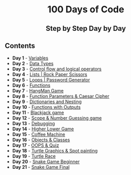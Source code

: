 <h1 align="center"> 
100 Days of Code
</h1>
<h2 align="center">
  Step by Step
  Day by Day
 </h2>

## Contents
- <b>Day 1</b> - [Variables](https://github.com/tharunnayak14/100-Days-of-Code/blob/main/Day-1_Band_name_Generator.py)
- <b>Day 2</b> - [Data Types](https://github.com/tharunnayak14/100-Days-of-Code-Python/tree/main/Day-2)
- <b>Day 3</b> - [Control flow and logical operators](https://github.com/tharunnayak14/100-Days-of-Code-Python/tree/main/Day-3)
- <b>Day 4</b> - [Lists | Rock Paper Scissors](https://github.com/tharunnayak14/100-Days-of-Code-Python/tree/main/Day-4)
- <b>Day 5</b> - [Loops | Password Generator](https://github.com/tharunnayak14/100-Days-of-Code-Python/tree/main/Day-5)
- <b>Day 6</b> - [Functions](https://github.com/tharunnayak14/100-Days-of-Code-Python/tree/main/Day-6)
- <b>Day 7</b> - [HangMan Game](https://github.com/tharunnayak14/100-Days-of-Code-Python/tree/main/Day-7)
- <b>Day 8</b> - [Function Parameters & Caesar Cipher](https://github.com/tharunnayak14/100-Days-of-Code-Python/tree/main/Day-8)
- <b>Day 9</b> - [Dictionaries and Nesting](https://github.com/tharunnayak14/100-Days-of-Code-Python/tree/main/Day-9)
- <b>Day 10</b> - [Functions with Outputs](https://github.com/tharunnayak14/100-Days-of-Code-Python/tree/main/Day-10)
- <b>Day 11</b> - [Blackjack game](https://github.com/tharunnayak14/100-Days-of-Code-Python/tree/main/Day-11)
- <b>Day 12</b> - [Scope & Number Guessing game](https://github.com/tharunnayak14/100-Days-of-Code-Python/tree/main/Day-12)
- <b>Day 13</b> - [Debugging](https://github.com/tharunnayak14/100-Days-of-Code-Python/tree/main/Day-13)
- <b>Day 14</b> - [Higher Lower Game](https://github.com/tharunnayak14/100-Days-of-Code-Python/tree/main/Day-14)
- <b>Day 15</b> - [Coffee Machine](https://github.com/tharunnayak14/100-Days-of-Code-Python/tree/main/Day-15)
- <b>Day 16</b> - [Objects & Classes](https://github.com/tharunnayak14/100-Days-of-Code-Python/tree/main/Day-16)
- <b>Day 17</b> - [OOPS & Quiz](https://github.com/tharunnayak14/100-Days-of-Code-Python/tree/main/Day-17)
- <b>Day 18</b> - [Turtle Graphics & Spot painting](https://github.com/tharunnayak14/100-Days-of-Code-Python/tree/main/Day-18)
- <b>Day 19</b> - [Turtle Race](https://github.com/tharunnayak14/100-Days-of-Code-Python/tree/main/Day-19)
- <b>Day 20</b> - [Snake Game Beginner](https://github.com/tharunnayak14/100-Days-of-Code-Python/tree/main/Day-20)
- <b>Day 21</b> - [Snake Game Final](https://github.com/tharunnayak14/100-Days-of-Code-Python/tree/main/Day-21)
